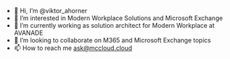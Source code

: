 - 👋 Hi, I’m @viktor_ahorner
- 👀 I’m interested in Modern Workplace Solutions and Microsoft Exchange
- 🌱 I’m currently working as solution architect for Modern Workplace at AVANADE
- 💞️ I’m looking to collaborate on M365 and Microsoft Exchange topics
- 📫 How to reach me ask@mccloud.cloud

<!---
viktorahorner/viktorahorner is a ✨ special ✨ repository because its `README.md` (this file) appears on your GitHub profile.
You can click the Preview link to take a look at your changes.
--->
